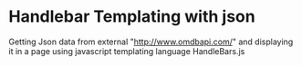 # Handlebar Templating with json
  
Getting Json data from external "http://www.omdbapi.com/" and displaying it in a page using javascript templating language HandleBars.js
 
